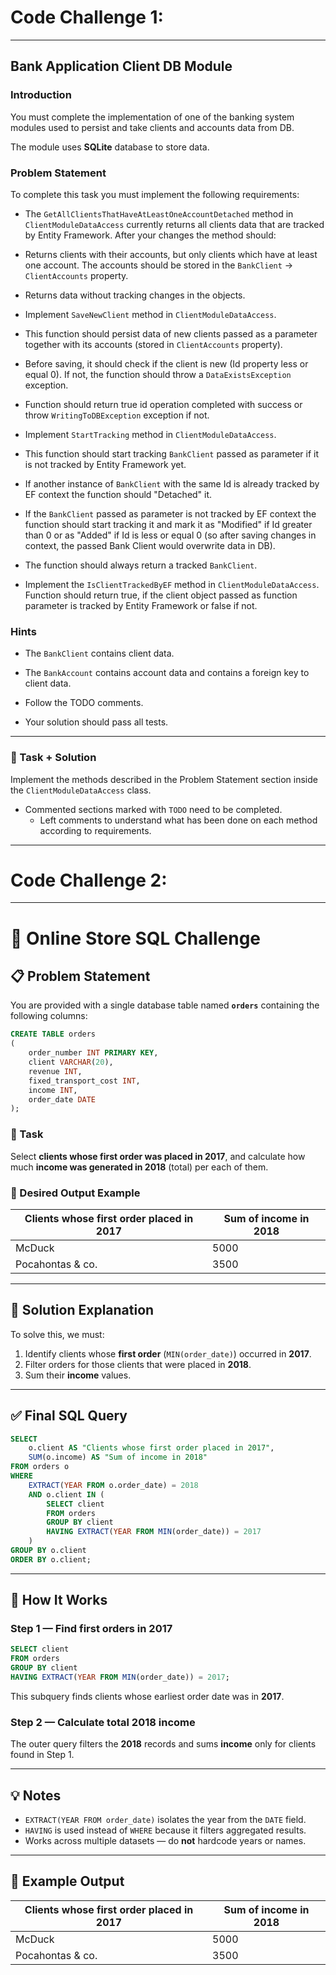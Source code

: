 ﻿# Code Challenge 1:
---

## Bank Application Client DB Module

### Introduction

You must complete the implementation of one of the banking system modules used to persist and take clients and accounts data from DB.

The module uses **SQLite** database to store data.

### Problem Statement

To complete this task you must implement the following requirements:

-   The `GetAllClientsThatHaveAtLeastOneAccountDetached` method in `ClientModuleDataAccess` currently returns all clients data that are tracked by Entity Framework. After your changes the method should:

-   Returns clients with their accounts, but only clients which have at least one account. The accounts should be stored in the `BankClient` -> `ClientAccounts` property.

-   Returns data without tracking changes in the objects.

-   Implement `SaveNewClient` method in `ClientModuleDataAccess`.

-   This function should persist data of new clients passed as a parameter together with its accounts (stored in `ClientAccounts` property).

-   Before saving, it should check if the client is new (Id property less or equal 0). If not, the function should throw a `DataExistsException` exception.

-   Function should return true id operation completed with success or throw `WritingToDBException` exception if not.

-   Implement `StartTracking` method in `ClientModuleDataAccess`.

-   This function should start tracking `BankClient` passed as parameter if it is not tracked by Entity Framework yet.

-   If another instance of `BankClient` with the same Id is already tracked by EF context the function should "Detached" it.

-   If the `BankClient` passed as parameter is not tracked by EF context the function should start tracking it and mark it as "Modified" if Id greater than 0 or as "Added" if Id is less or equal 0 (so after saving changes in context, the passed Bank Client would overwrite data in DB).

-   The function should always return a tracked `BankClient`.

-   Implement the `IsClientTrackedByEF` method in `ClientModuleDataAccess`.
    Function should return true, if the client object passed as function parameter is tracked by Entity Framework or false if not.

### Hints

-   The `BankClient` contains client data.

-   The `BankAccount` contains account data and contains a foreign key to client data.

-   Follow the TODO comments.

-   Your solution should pass all tests.

---

### 🎯 Task + Solution
Implement the methods described in the Problem Statement section inside the `ClientModuleDataAccess` class. 
- Commented sections marked with `TODO` need to be completed.
    - Left comments to understand what has been done on each method according to requirements.

---

# Code Challenge 2:
---

# 🛒 Online Store SQL Challenge

## 📋 Problem Statement
You are provided with a single database table named **`orders`** containing the following columns:

```sql
CREATE TABLE orders
(
    order_number INT PRIMARY KEY,
    client VARCHAR(20),
    revenue INT,
    fixed_transport_cost INT,
    income INT,
    order_date DATE
);
```

### 🎯 Task
Select **clients whose first order was placed in 2017**, and calculate how much **income was generated in 2018** (total) per each of them.

### 🧩 Desired Output Example
| Clients whose first order placed in 2017 | Sum of income in 2018 |
|------------------------------------------|------------------------|
| McDuck                                   | 5000                   |
| Pocahontas & co.                         | 3500                   |

---

## 🧠 Solution Explanation

To solve this, we must:
1. Identify clients whose **first order** (`MIN(order_date)`) occurred in **2017**.  
2. Filter orders for those clients that were placed in **2018**.  
3. Sum their **income** values.

---

## ✅ Final SQL Query

```sql
SELECT
    o.client AS "Clients whose first order placed in 2017",
    SUM(o.income) AS "Sum of income in 2018"
FROM orders o
WHERE 
    EXTRACT(YEAR FROM o.order_date) = 2018
    AND o.client IN (
        SELECT client
        FROM orders
        GROUP BY client
        HAVING EXTRACT(YEAR FROM MIN(order_date)) = 2017
    )
GROUP BY o.client
ORDER BY o.client;
```

---

## 🧾 How It Works

### Step 1 — Find first orders in 2017
```sql
SELECT client
FROM orders
GROUP BY client
HAVING EXTRACT(YEAR FROM MIN(order_date)) = 2017;
```
This subquery finds clients whose earliest order date was in **2017**.

### Step 2 — Calculate total 2018 income
The outer query filters the **2018** records and sums **income** only for clients found in Step 1.

---

## 💡 Notes
- `EXTRACT(YEAR FROM order_date)` isolates the year from the `DATE` field.  
- `HAVING` is used instead of `WHERE` because it filters aggregated results.  
- Works across multiple datasets — do **not** hardcode years or names.

---

## 🧰 Example Output
| Clients whose first order placed in 2017 | Sum of income in 2018 |
|------------------------------------------|------------------------|
| McDuck                                   | 5000                   |
| Pocahontas & co.                         | 3500                   |

